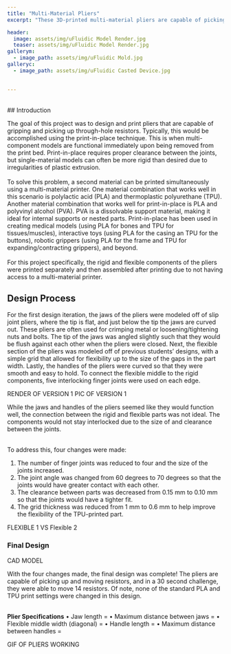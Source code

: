 ```yaml
---
title: "Multi-Material Pliers"
excerpt: "These 3D-printed multi-material pliers are capable of picking up and moving objects as small as resistors."

header:
  image: assets/img/uFluidic Model Render.jpg
  teaser: assets/img/uFluidic Model Render.jpg
gallerym:
  - image_path: assets/img/uFluidic Mold.jpg
galleryc:
  - image_path: assets/img/uFluidic Casted Device.jpg

   
---
```

<br>
## Introduction

The goal of this project was to design and print pliers that are capable of gripping and picking up through-hole resistors. Typically, this would be accomplished using the print-in-place technique. This is when multi-component models are functional immediately upon being removed from the print bed. Print-in-place requires proper clearance between the joints, but single-material models can often be more rigid than desired due to irregularities of plastic extrusion. <br><br>
To solve this problem, a second material can be printed simultaneously using a multi-material printer. One material combination that works well in this scenario is polylactic acid (PLA) and thermoplastic polyurethane (TPU). Another material combination that works well for print-in-place is PLA and polyvinyl alcohol (PVA). PVA is a dissolvable support material, making it ideal for internal supports or nested parts. Print-in-place has been used in creating medical models (using PLA for bones and TPU for tissues/muscles), interactive toys (using PLA for the casing an TPU for the buttons), robotic grippers (using PLA for the frame and TPU for expanding/contracting grippers), and beyond. <br><br>
For this project specifically, the rigid and flexible components of the pliers were printed separately and then assembled after printing due to not having access to a multi-material printer.

## Design Process

For the first design iteration, the jaws of the pliers were modeled off of slip joint pliers, where the tip is flat, and just below the tip the jaws are curved out. These pliers are often used for crimping metal or loosening/tightening nuts and bolts. The tip of the jaws was angled slightly such that they would be flush against each other when the pliers were closed. Next, the flexible section of the pliers was modeled off of previous students’ designs, with a simple grid that allowed for flexibility up to the size of the gaps in the part width. Lastly, the handles of the pliers were curved so that they were smooth and easy to hold. To connect the flexible middle to the rigid components, five interlocking finger joints were used on each edge. <br>

RENDER OF VERSION 1
PIC OF VERSION 1

While the jaws and handles of the pliers seemed like they would function well, the connection between the rigid and flexible parts was not ideal. The components would not stay interlocked due to the size of and clearance between the joints. <br><br>

To address this, four changes were made: 
1) The number of finger joints was reduced to four and the size of the joints increased. 
2) The joint angle was changed from 60 degrees to 70 degrees so that the joints would have greater contact with each other. 
3) The clearance between parts was decreased from 0.15 mm to 0.10 mm so that the joints would have a tighter fit.
4) The grid thickness was reduced from 1 mm to 0.6 mm to help improve the flexibility of the TPU-printed part.

FLEXIBLE 1 VS Flexible 2

### Final Design
CAD MODEL

With the four changes made, the final design was complete! The pliers are capable of picking up and moving resistors, and in a 30 second challenge, they were able to move 14 resistors. Of note, none of the standard PLA and TPU print settings were changed in this design.<br><br>

**Plier Specifications**
•	Jaw length = 
•	Maximum distance between jaws = 
•	Flexible middle width (diagonal) = 
•	Handle length = 
•	Maximum distance between handles = 

GIF OF PLIERS WORKING
